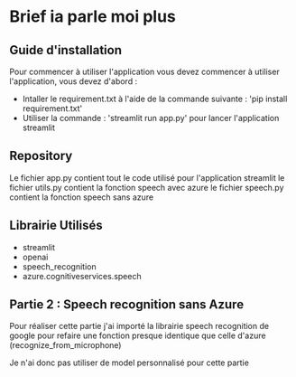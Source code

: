 # Brief ia parle moi plus 

## Guide d'installation

Pour commencer à utiliser l'application vous devez commencer à utiliser l'application, vous devez d'abord : 
- Intaller le requirement.txt à l'aide de la commande suivante : 'pip install requirement.txt'
- Utiliser la commande : 'streamlit run app.py' pour lancer l'application streamlit

## Repository

Le fichier app.py contient tout le code utilisé pour l'application streamlit 
le fichier utils.py contient la fonction speech avec azure 
le fichier speech.py contient la fonction speech sans azure

## Librairie Utilisés

- streamlit
- openai
- speech_recognition
- azure.cognitiveservices.speech

## Partie 2 : Speech recognition sans Azure

Pour réaliser cette partie j'ai importé la librairie speech recognition de google pour refaire une fonction presque identique que celle d'azure (recognize_from_microphone)

Je n'ai donc pas utiliser de model personnalisé pour cette partie


